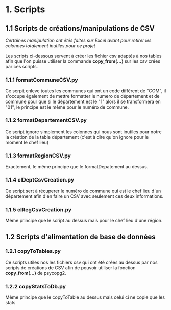 # 1. Scripts

## 1.1 Scripts de créations/manipulations de CSV

*Certaines manipulation ont étés faites sur Excel avant pour retirer les colonnes totalement inutiles pour ce projet*

Les scripts ci-dessous servent à créer les fichier csv adaptés à nos tables afin que l'on puisse utiliser la commande **copy_from(...)** sur les csv crées par ces scripts.

### 1.1.1 **formatCommuneCSV.py**

Ce scrpit enleve toutes les communes qui ont un code différent de "COM", il s'occupe également de mettre formatter le numero de département et de commune pour que si le département est le "1" alors il se transformera en "01", le principe est le même pour le numéro de commune.

### 1.1.2 **formatDepartementCSV.py**
Ce script ignore simplement les colonnes qui nous sont inutiles pour notre la création de la table département (c'est à dire qu'on ignore pour le moment le chef lieu)

### 1.1.3 **formatRegionCSV.py**

Exactement, le même principe que le formatDepatement au dessus.

### 1.1.4 **clDeptCsvCreation.py**

Ce script sert à récuperer le numéro de commune qui est le chef lieu d'un département afin d'en faire un CSV avec seulement ces deux informations.

### 1.1.5 **clRegCsvCreation.py**

Même principe que le script au dessus mais pour le chef lieu d'une région.

## 1.2 Scripts d'alimentation de base de données

### 1.2.1 **copyToTables.py**

Ce scripts utiles nos les fichiers csv qui ont été crées au dessus par nos scripts de créations de CSV afin de pouvoir utiliser la fonction **copy_from(...)** de psycopg2.

### 1.2.2 **copyStatsToDb.py**

Même principe que le copyToTable au dessus mais celui ci ne copie que les stats
